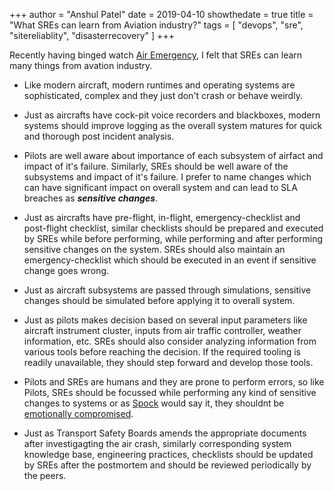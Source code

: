 +++
author = "Anshul Patel"
date = 2019-04-10
showthedate = true
title = "What SREs can learn from Aviation industry?"
tags = [
    "devops",
    "sre",
    "sitereliablity",
    "disasterrecovery"
]
+++

Recently having binged watch [Air Emergency](https://www.imdb.com/title/tt0386950/), I felt that SREs can learn many things from avation industry.

<!--more-->


* Like modern aircraft, modern runtimes and operating systems are sophisticated, complex and they just don't crash or behave weirdly.

* Just as aircrafts have cock-pit voice recorders and blackboxes, modern systems should improve logging as the overall system matures for quick and thorough post incident analysis.

* Pilots are well aware about importance of each subsystem of airfact and impact of it's failure. Similarly, SREs should be well aware of the subsystems and impact of it's failure. I prefer to name changes which can have significant impact on overall system and can lead to SLA breaches as __*sensitive changes*__.

* Just as aircrafts have pre-flight, in-flight, emergency-checklist and post-flight checklist, similar checklists should be prepared and executed by SREs while before performing, while performing and after performing sensitive changes on the system. SREs should also maintain an emergency-checklist which should be executed in an event if sensitive change goes wrong.

* Just as aircraft subsystems are passed through simulations, sensitive changes should be simulated before applying it to overall system.

* Just as pilots makes decision based on several input parameters like aircraft instrument cluster, inputs from air traffic controller, weather information, etc. SREs should also consider analyzing information from various tools before reaching the decision. If the required tooling is readily unavailable, they should step forward and develop those tools.

* Pilots and SREs are humans and they are prone to perform errors, so like Pilots, SREs should be focussed while performing any kind of sensitive changes to systems or as [Spock](https://en.wikipedia.org/wiki/Spock) would say it, they shouldnt be [emotionally compromised](https://www.youtube.com/watch?v=k9vHopyEtzs).

* Just as Transport Safety Boards amends the appropriate documents after investigagting the air crash, similarly corresponding system knowledge base, engineering practices, checklists should be updated by SREs after the postmortem and should be reviewed periodically by the peers.


